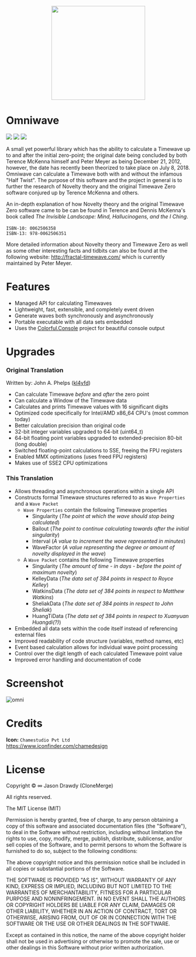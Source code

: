 <p align="center">
    <img width="256" height="256" src="https://user-images.githubusercontent.com/40871836/43311404-f49814de-914f-11e8-877e-1142c59ccb53.png"
</p>

# Omniwave
<p align="left">
    <!-- Version -->
    <img src="https://img.shields.io/badge/version-1.0.0-brightgreen.svg">
    <!-- <img src="https://img.shields.io/appveyor/ci/gruntjs/grunt.svg"> -->
    <!-- Docs -->
    <img src="https://img.shields.io/badge/docs-not%20found-lightgrey.svg">
    <!-- License -->
    <img src="https://img.shields.io/badge/license-MIT-blue.svg">
</p>

A small yet powerful library which has the ability to calculate a Timewave up to and after the initial zero-point; the original date being concluded by both Terence McKenna himself and Peter Meyer as being December 21, 2012, however, the date has recently been theorized to take place on July 8, 2018. Omniwave can calculate a Timewave both with and without the infamous "Half Twist". The purpose of this software and the project in general is to further the research of Novelty theory and the original Timewave Zero software conjured up by Terence McKenna and others.

An in-depth explanation of how Novelty theory and the original Timewave Zero software came to be can be found in Terence and Dennis McKenna's book called *The Invisible Landscape: Mind, Hallucinogens, and the I Ching*.<br><br>
`ISBN-10: 0062506358`<br>
`ISBN-13: 978-0062506351`<br>

More detailed information about Novelty theory and Timewave Zero as well as some other interesting facts and tidbits can also be found at the following website: http://fractal-timewave.com/ which is currently maintained by Peter Meyer.

# Features
- Managed API for calculating Timewaves
- Lightweight, fast, extensible, and completely event driven
- Generate waves both synchronously and asynchronously
- Portable executable with all data sets embedded
- Uses the [Colorful.Console](http://colorfulconsole.com/) project for beautiful console output

# Upgrades
### Original Translation
Written by: John A. Phelps ([kl4yfd](https://github.com/kl4yfd))
- Can calculate Timewave *before* and *after* the zero point
- Can calculate a Window of the Timewave data
- Calculates and prints Timewave values with 16 significant digits
- Optimized code specifically for Intel/AMD x86_64 CPU's (most common today)
- Better calculation precision than original code
- 32-bit integer variables upgraded to 64-bit (uint64_t)
- 64-bit floating point variables upgraded to extended-precision 80-bit (long double)
- Switched floating-point calculations to SSE, freeing the FPU registers
- Enabled MMX optimizations (uses freed FPU registers)
- Makes use of SSE2 CPU optimizations

### This Translation
- Allows threading and asynchronous operations within a single API
- Constructs formal Timewave structures referred to as `Wave Properties` and  a `Wave Packet`
    - `Wave Properties` contain the following Timewave properties
        - Singularity (*The point at which the wave should stop being calculated*)
        - Bailout (*The point to continue calculating towards after the initial singularity*)
        - Interval (*A value to increment the wave represented in minutes*)
        - WaveFactor (*A value representing the degree or amount of novelty displayed in the wave*)
    - A `Wave Packet` contains the following Timewave properties
        - Singularity (*The amount of time - in days - before the point of maximum novelty*)
        - KelleyData (*The data set of 384 points in respect to Royce Kelley*)
        - WatkinsData (*The data set of 384 points in respect to Matthew Watkins*)
        - SheliakData (*The date set of 384 points in respect to John Sheliak*)
        - HuangTiData (*The data set of 384 points in respect to Xuanyuan Huangdi(?)*)
- Embedded all data sets within the code itself instead of referencing external files
- Improved readability of code structure (variables, method names, etc)
- Event based calculation allows for individual wave point processing
- Control over the digit length of each calculated Timewave point value
- Improved error handling and documentation of code

# Screenshot
![omni](https://user-images.githubusercontent.com/40871836/43312808-eeda1bec-9153-11e8-8a9c-525e46847c1f.jpg)

# Credits
**Icon:** `Chamestudio Pvt Ltd` <br>
https://www.iconfinder.com/chamedesign

# License
Copyright © ∞ Jason Drawdy (CloneMerge)

All rights reserved.

The MIT License (MIT)

Permission is hereby granted, free of charge, to any person obtaining a copy
of this software and associated documentation files (the "Software"), to deal
in the Software without restriction, including without limitation the rights
to use, copy, modify, merge, publish, distribute, sublicense, and/or sell
copies of the Software, and to permit persons to whom the Software is
furnished to do so, subject to the following conditions:

The above copyright notice and this permission notice shall be included in all
copies or substantial portions of the Software.

THE SOFTWARE IS PROVIDED "AS IS", WITHOUT WARRANTY OF ANY KIND, EXPRESS OR
IMPLIED, INCLUDING BUT NOT LIMITED TO THE WARRANTIES OF MERCHANTABILITY,
FITNESS FOR A PARTICULAR PURPOSE AND NONINFRINGEMENT. IN NO EVENT SHALL THE
AUTHORS OR COPYRIGHT HOLDERS BE LIABLE FOR ANY CLAIM, DAMAGES OR OTHER
LIABILITY, WHETHER IN AN ACTION OF CONTRACT, TORT OR OTHERWISE, ARISING FROM,
OUT OF OR IN CONNECTION WITH THE SOFTWARE OR THE USE OR OTHER DEALINGS IN
THE SOFTWARE.

Except as contained in this notice, the name of the above copyright holder
shall not be used in advertising or otherwise to promote the sale, use or
other dealings in this Software without prior written authorization.
